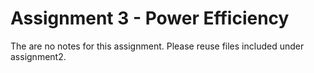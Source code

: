 # Assignment 3 - Power Efficiency

The are no notes for this assignment.
Please reuse files included under assignment2.
